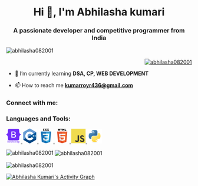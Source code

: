 <h1 align="center">Hi 👋, I'm Abhilasha kumari</h1>
<h3 align="center">A passionate developer and competitive programmer from India</h3>

<p align="left"> <img src="https://komarev.com/ghpvc/?username=abhilasha082001&label=Profile%20views&color=0e75b6&style=flat" alt="abhilasha082001" /> </p>

<p align="right"> <a href="https://github.com/ryo-ma/github-profile-trophy"><img src="https://github-profile-trophy.vercel.app/?username=abhilasha082001" alt="abhilasha082001" /></a> </p>

- 🌱 I’m currently learning **DSA, CP, WEB DEVELOPMENT**

- 📫 How to reach me **kumarroyr436@gmail.com**

<h3 align="left">Connect with me:</h3>
<p align="left">
</p>

<h3 align="left">Languages and Tools:</h3>
<p align="left"> <a href="https://getbootstrap.com" target="_blank" rel="noreferrer"> <img src="https://raw.githubusercontent.com/devicons/devicon/master/icons/bootstrap/bootstrap-plain-wordmark.svg" alt="bootstrap" width="40" height="40"/> </a> <a href="https://www.w3schools.com/cpp/" target="_blank" rel="noreferrer"> <img src="https://raw.githubusercontent.com/devicons/devicon/master/icons/cplusplus/cplusplus-original.svg" alt="cplusplus" width="40" height="40"/> </a> <a href="https://www.w3schools.com/css/" target="_blank" rel="noreferrer"> <img src="https://raw.githubusercontent.com/devicons/devicon/master/icons/css3/css3-original-wordmark.svg" alt="css3" width="40" height="40"/> </a> <a href="https://www.w3.org/html/" target="_blank" rel="noreferrer"> <img src="https://raw.githubusercontent.com/devicons/devicon/master/icons/html5/html5-original-wordmark.svg" alt="html5" width="40" height="40"/> </a> <a href="https://developer.mozilla.org/en-US/docs/Web/JavaScript" target="_blank" rel="noreferrer"> <img src="https://raw.githubusercontent.com/devicons/devicon/master/icons/javascript/javascript-original.svg" alt="javascript" width="40" height="40"/> </a> <a href="https://www.python.org" target="_blank" rel="noreferrer"> <img src="https://raw.githubusercontent.com/devicons/devicon/master/icons/python/python-original.svg" alt="python" width="40" height="40"/> </a> </p>

<p><img align="left" src="https://github-readme-stats.vercel.app/api/top-langs?username=abhilasha082001&show_icons=true&locale=en&layout=compact" alt="abhilasha082001" /></p>

<p>&nbsp;<img align="center" src="https://github-readme-stats.vercel.app/api?username=abhilasha082001&show_icons=true&locale=en" alt="abhilasha082001" /></p>

<p><img align="center" src="https://github-readme-streak-stats.herokuapp.com/?user=abhilasha082001&" alt="abhilasha082001" /></p>

<a href="https://github.com/Abhilasha082001/github-readme-activity-graph"><img  alt="Abhilasha Kumari's Activity Graph" src="https://activity-graph.herokuapp.com/graph?username=Abhilasha082001&&theme=black"/></a>
